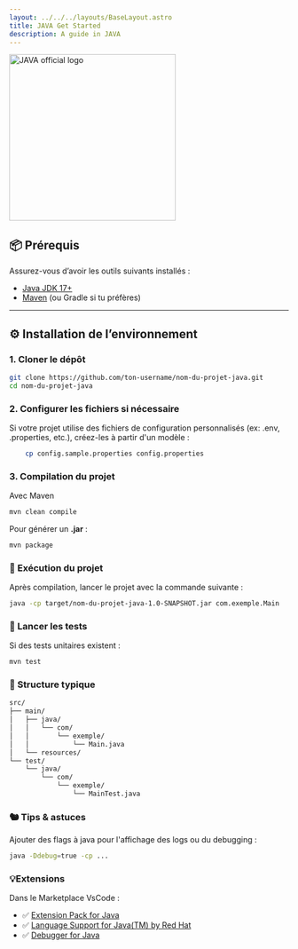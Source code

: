 ```yaml
---
layout: ../../../layouts/BaseLayout.astro
title: JAVA Get Started
description: A guide in JAVA
---
```

<img src="/thotify/logos_officials/java.png" alt="JAVA official logo " title="Cycle de vie DS" style="width: 300px;">


## 📦 Prérequis

Assurez-vous d’avoir les outils suivants installés :

- [Java JDK 17+](https://adoptium.net/)
- [Maven](https://maven.apache.org/) (ou Gradle si tu préfères)

---

## ⚙️ Installation de l’environnement

### 1. Cloner le dépôt

```bash
git clone https://github.com/ton-username/nom-du-projet-java.git
cd nom-du-projet-java
```

### 2. Configurer les fichiers si nécessaire
Si votre projet utilise des fichiers de configuration personnalisés (ex: .env, .properties, etc.), créez-les à partir d'un modèle :

```bash
	cp config.sample.properties config.properties
```

### 3. Compilation du projet
Avec Maven
```bash
mvn clean compile
```
Pour générer un **.jar** :

```bash
mvn package
```

### 🚀 Exécution du projet

Après compilation, lancer le projet avec la commande suivante :

```bash
java -cp target/nom-du-projet-java-1.0-SNAPSHOT.jar com.exemple.Main
```
### 🧪 Lancer les tests
Si des tests unitaires existent :

```bash
mvn test
```
### 📁 Structure typique

```bash
src/
├── main/
│   ├── java/
│   │   └── com/
│   │       └── exemple/
│   │           └── Main.java
│   └── resources/
└── test/
    └── java/
        └── com/
            └── exemple/
                └── MainTest.java
```
### 🐿️ Tips & astuces
Ajouter des flags à java pour l'affichage des logs ou du debugging :
```bash
java -Ddebug=true -cp ...
```

### 💡Extensions 

Dans le Marketplace VsCode :

- ✅ [Extension Pack for Java](https://marketplace.visualstudio.com/items?itemName=vscjava.vscode-java-pack)
- ✅ [Language Support for Java(TM) by Red Hat](https://marketplace.visualstudio.com/items?itemName=redhat.java)
- ✅ [Debugger for Java](https://marketplace.visualstudio.com/items?itemName=vscjava.vscode-java-debug)